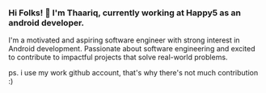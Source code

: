 ### Hi Folks! 👋 I'm Thaariq, currently working at Happy5 as an android developer.

I'm a motivated and aspiring software engineer with strong interest in Android development. Passionate about software engineering and excited to contribute to impactful projects that solve real-world problems.


ps. i use my work github account, that's why there's not much contribution :)
